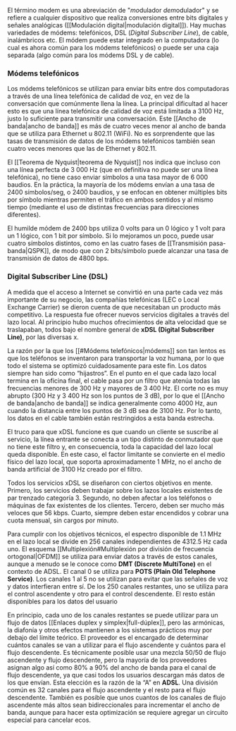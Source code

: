 El término modem es una abreviación de "*mo*dulador *dem*odulador" y se refiere a cualquier dispositivo que realiza conversiones entre bits digitales y señales analógicas ([[Modulación digital|modulación digital]]). Hay muchas variedades de módems: telefónicos, DSL (*Digital Subscriber Line*), de cable, inalámbricos etc. El módem puede estar integrado en la computadora (lo cual es ahora común para los módems telefónicos) o puede ser una caja separada (algo común para los módems DSL y de cable).

### Módems telefónicos
Los módems telefónicos se utilizan para enviar bits entre dos computadoras a través de una línea telefónica de calidad de voz, en vez de la conversación que comúnmente llena la línea. La principal dificultad al hacer esto es que una línea telefónica de calidad de voz está limitada a 3100 Hz, justo lo suficiente para transmitir una conversación. Este [[Ancho de banda|ancho de banda]] es más de cuatro veces menor al ancho de banda que se utiliza para Ethernet u 802.11 (WiFi). No es sorprendente que las tasas de transmisión de datos de los módems telefónicos también sean cuatro veces menores que las de Ethernet y 802.11.

El [[Teorema de Nyquist|teorema de Nyquist]] nos indica que incluso con una línea perfecta de 3 000 Hz (que en definitiva no puede ser una línea telefónica), no tiene caso enviar símbolos a una tasa mayor de 6 000 baudios. En la práctica, la mayoría de los módems envían a una tasa de 2400 símbolos/seg, o 2400 baudios, y se enfocan en obtener múltiples bits por símbolo mientras permiten el tráfico en ambos sentidos y al mismo tiempo (mediante el uso de distintas frecuencias para direcciones diferentes).

El humilde módem de 2400 bps utiliza 0 volts para un 0 lógico y 1 volt para un 1 lógico, con 1 bit por símbolo. Si lo mejoramos un poco, puede usar cuatro símbolos distintos, como en las cuatro fases de [[Transmisión pasa-banda|QSPK]], de modo que con 2 bits/símbolo puede alcanzar una tasa de transmisión de datos de 4800 bps.

### Digital Subscriber Line (DSL)
A medida que el acceso a Internet se convirtió en una parte cada vez más importante de su negocio, las compañías telefónicas (LEC o Local Exchange Carrier) se dieron cuenta de que necesitaban un producto más competitivo. La respuesta fue ofrecer nuevos servicios digitales a través del lazo local. Al principio hubo muchos ofrecimientos de alta velocidad que se traslapaban, todos bajo el nombre general de **xDSL (Digital Subscriber Line)**, por las diversas x.

La razón por la que los [[#Módems telefónicos|módems]] son tan lentos es que los teléfonos se inventaron para transportar la voz humana, por lo que todo el sistema se optimizó cuidadosamente para este fin. Los datos siempre han sido como “hijastros”. En el punto en el que cada lazo local termina en la oficina final, el cable pasa por un filtro que atenúa todas las frecuencias menores de 300 Hz y mayores de 3 400 Hz. El corte no es muy abrupto (300 Hz y 3 400 Hz son los puntos de 3 dB), por lo que el [[Ancho de banda|ancho de banda]] se indica generalmente como 4000 Hz, aun cuando la distancia entre los puntos de 3 dB sea de 3100 Hz. Por lo tanto, los datos en el cable también están restringidos a esta banda estrecha.

El truco para que xDSL funcione es que cuando un cliente se suscribe al servicio, la línea entrante se conecta a un tipo distinto de conmutador que no tiene este filtro y, en consecuencia, toda la capacidad del lazo local queda disponible. En este caso, el factor limitante se convierte en el medio físico del lazo local, que soporta aproximadamente 1 MHz, no el ancho de banda artificial de 3100 Hz creado por el filtro.

Todos los servicios xDSL se diseñaron con ciertos objetivos en mente. Primero, los servicios deben trabajar sobre los lazos locales existentes de par trenzado categoría 3. Segundo, no deben afectar a los teléfonos o máquinas de fax existentes de los clientes. Tercero, deben ser mucho más veloces que 56 kbps. Cuarto, siempre deben estar encendidos y cobrar una cuota mensual, sin cargos por minuto.

Para cumplir con los objetivos técnicos, el espectro disponible de 1.1 MHz en el lazo local se divide en 256 canales independientes de 4312.5 Hz cada uno. El esquema [[Multiplexión#Multiplexión por división de frecuencia ortogonal|OFDM]] se utiliza para enviar datos a través de estos canales, aunque a menudo se le conoce como **DMT (Discrete MultiTone)** en el contexto de ADSL. El canal 0 se utiliza para **POTS (Plain Old Telephone Service)**. Los canales 1 al 5 no se utilizan para evitar que las señales de voz y datos interfieran entre sí. De los 250 canales restantes, uno se utiliza para el control ascendente y otro para el control descendente. El resto están disponibles para los datos del usuario

En principio, cada uno de los canales restantes se puede utilizar para un flujo de datos [[Enlaces duplex y simplex|full-dúplex]], pero las armónicas, la diafonía y otros efectos mantienen a los sistemas prácticos muy por debajo del límite teórico. El proveedor es el encargado de determinar cuántos canales se van a utilizar para el flujo ascendente y cuántos para el flujo descendente. Es técnicamente posible usar una mezcla 50/50 de flujo ascendente y flujo descendente, pero la mayoría de los proveedores asignan algo así como 80% a 90% del ancho de banda para el canal de flujo descendente, ya que casi todos los usuarios descargan más datos de los que envían. Esta elección es la razón de la “A” en **ADSL**. Una división común es 32 canales para el flujo ascendente y el resto para el flujo descendente. También es posible que unos cuantos de los canales de flujo ascendente más altos sean bidireccionales para incrementar el ancho de banda, aunque para hacer esta optimización se requiere agregar un circuito especial para cancelar ecos.

